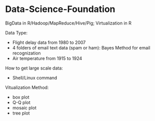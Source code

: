 # Data-Science-Foundation
BigData in R/Hadoop/MapReduce/Hive/Pig; Virtualization in R

Data Type:
* Flight delay data from 1980 to 2007
* 4 folders of email text data (spam or ham): Bayes Method for email recognization
* Air temperature from 1915 to 1924

How to get large scale data:
* Shell/Linux command

Vitualization Method:
* box plot
* Q-Q plot
* mosaic plot
* tree plot

